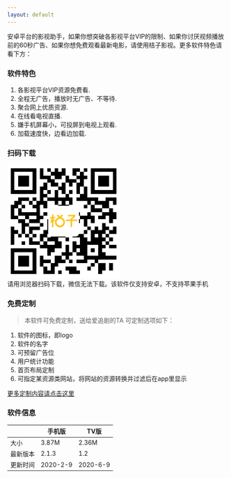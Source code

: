 ```yaml
---
layout: default
---
```


安卓平台的影视助手，如果你想突破各影视平台VIP的限制、如果你讨厌视频播放前的60秒广告、如果你想免费观看最新电影，请使用桔子影视。更多软件特色请看下方：

### 软件特色

1.  各影视平台VIP资源免费看.
2.  全程无广告，播放时无广告、不等待.
3.  聚合网上优质资源.
4.  在线看电视直播.
5.  嫌手机屏幕小，可投屏到电视上观看.
6.  加载速度快，边看边加载.

### 扫码下载

![二维码](assets/img/erw.png)
<br>请用浏览器扫码下载，微信无法下载。该软件仅支持安卓，不支持苹果手机

### 免费定制

> 本软件可免费定制，送给爱追剧的TA
> 可定制选项如下：
1. 软件的图标，即logo
2. 软件的名字
3. 可预留广告位
4. 用户统计功能
5. 首页布局定制
6. 可指定某资源类网站，将网站的资源转换并过滤后在app里显示

[更多定制内容请点击这里](https://www.jianshu.com/p/436e3009e1f2)


### 软件信息

|     | 手机版  | TV版  |
|  ----  | ----  | ----  |
| 大小  | 3.87M | 2.36M |
| 最新版本  | 2.1.3 | 1.2 |
| 更新时间  | 2020-2-9 | 2020-6-9 |
